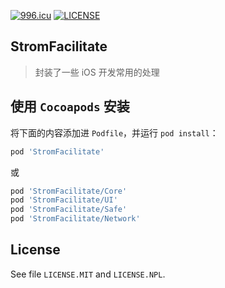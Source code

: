 [![996.icu](https://img.shields.io/badge/link-996.icu-red.svg)](https://996.icu)
[![LICENSE](https://img.shields.io/badge/license-NPL%20(The%20996%20Prohibited%20License)-blue.svg)](https://github.com/996icu/996.ICU/blob/master/LICENSE)

## StromFacilitate

> 封装了一些 iOS 开发常用的处理

## 使用 `Cocoapods` 安装

将下面的内容添加进 `Podfile`，并运行 `pod install`：

```ruby
pod 'StromFacilitate'
```

或

```ruby
pod 'StromFacilitate/Core'
pod 'StromFacilitate/UI'
pod 'StromFacilitate/Safe'
pod 'StromFacilitate/Network'
```

## License

See file `LICENSE.MIT` and `LICENSE.NPL`.